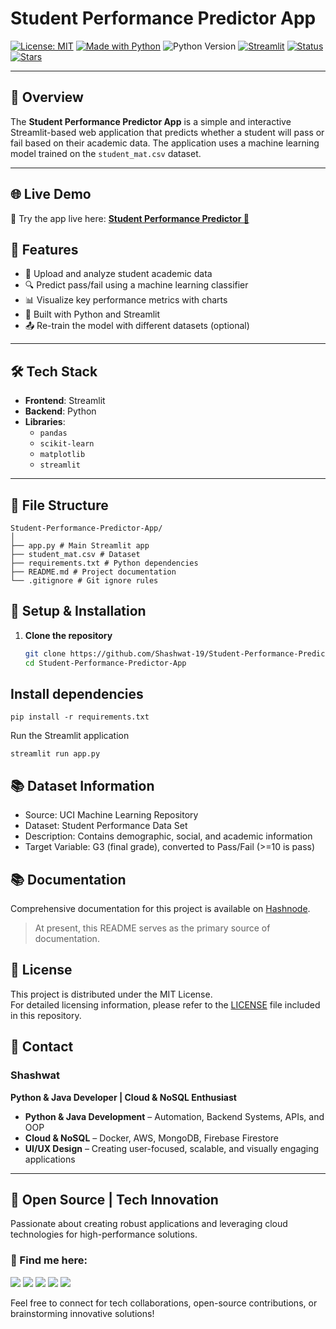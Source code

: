 # Student Performance Predictor App

[![License: MIT](https://img.shields.io/badge/License-MIT-blue.svg)](LICENSE)
[![Made with Python](https://img.shields.io/badge/Made%20with-Python-blue?logo=python)](https://www.python.org/)
![Python Version](https://img.shields.io/badge/Python-3.8%2B-blue)
[![Streamlit](https://img.shields.io/badge/Built%20with-Streamlit-ff4b4b?logo=streamlit&logoColor=white)](https://streamlit.io)
[![Status](https://img.shields.io/badge/Status-Active-brightgreen)](https://github.com/Shashwat-19/Student-Performance-Predictor-App)
[![Stars](https://img.shields.io/github/stars/Shashwat-19/Student-Performance-Predictor-App?style=social)](https://github.com/Shashwat-19/Student-Performance-Predictor-App)


---

## 📌 Overview

The **Student Performance Predictor App** is a simple and interactive Streamlit-based web application that predicts whether a student will pass or fail based on their academic data. The application uses a machine learning model trained on the `student_mat.csv` dataset.

---

## 🌐 Live Demo

🎯 Try the app live here: [**Student Performance Predictor 🔗**](https://student-performance-predictor-app-5ipdnmmykuxzv7ylhrqcwh.streamlit.app)


## 🚀 Features

- 📁 Upload and analyze student academic data
- 🔍 Predict pass/fail using a machine learning classifier
- 📊 Visualize key performance metrics with charts
- 🧠 Built with Python and Streamlit
- 📤 Re-train the model with different datasets (optional)

---

## 🛠️ Tech Stack

- **Frontend**: Streamlit
- **Backend**: Python
- **Libraries**:
  - `pandas`
  - `scikit-learn`
  - `matplotlib`
  - `streamlit`

---

## 📂 File Structure

```
Student-Performance-Predictor-App/
│
├── app.py # Main Streamlit app
├── student_mat.csv # Dataset
├── requirements.txt # Python dependencies
├── README.md # Project documentation
└── .gitignore # Git ignore rules
```

## 🧪 Setup & Installation

1. **Clone the repository**
   ```bash
   git clone https://github.com/Shashwat-19/Student-Performance-Predictor-App.git
   cd Student-Performance-Predictor-App


## Install dependencies
```
pip install -r requirements.txt
```
Run the Streamlit application
```
streamlit run app.py
```

## 📚 Dataset Information

- Source: UCI Machine Learning Repository
- Dataset: Student Performance Data Set
- Description: Contains demographic, social, and academic information
- Target Variable: G3 (final grade), converted to Pass/Fail (>=10 is pass)


## 📚 Documentation

Comprehensive documentation for this project is available on [Hashnode](https://hashnode.com/@Shashwat56).

> At present, this README serves as the primary source of documentation.

## 📜 License

This project is distributed under the MIT License.  
For detailed licensing information, please refer to the [LICENSE](./LICENSE) file included in this repository.


## 📩 Contact  
### Shashwat  
**Python & Java Developer | Cloud & NoSQL Enthusiast**  

- **Python & Java Development** – Automation, Backend Systems, APIs, and OOP  
- **Cloud & NoSQL** – Docker, AWS, MongoDB, Firebase Firestore  
- **UI/UX Design** – Creating user-focused, scalable, and visually engaging applications  

---

## 🚀 Open Source | Tech Innovation  
Passionate about creating robust applications and leveraging cloud technologies for high-performance solutions.


### 📌 Find me here:  
[<img src="https://img.shields.io/badge/GitHub-181717?style=for-the-badge&logo=github&logoColor=white" />](https://github.com/Shashwat-19)  [<img src="https://img.shields.io/badge/LinkedIn-0A66C2?style=for-the-badge&logo=linkedin&logoColor=white" />](https://www.linkedin.com/in/shashwatk1956/)  [<img src="https://img.shields.io/badge/Email-D14836?style=for-the-badge&logo=gmail&logoColor=white" />](mailto:shashwat1956@gmail.com)  [<img src="https://img.shields.io/badge/Hashnode-2962FF?style=for-the-badge&logo=hashnode&logoColor=white" />](https://hashnode.com/@Shashwat56)
[<img src="https://img.shields.io/badge/HackerRank-15%2B-2EC866?style=for-the-badge&logo=HackerRank&logoColor=white" />](https://www.hackerrank.com/profile/shashwat1956)

Feel free to connect for tech collaborations, open-source contributions, or brainstorming innovative solutions!
